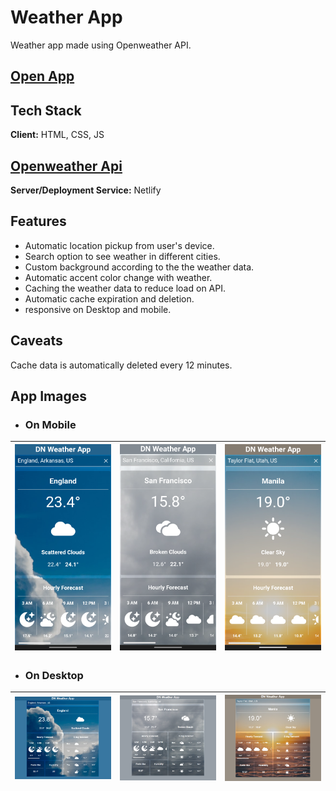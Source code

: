 
# Weather App

Weather app made using Openweather API.

## <a href="https://rns-dnweatherapp.netlify.app/" target="_blank">Open App</a>

## Tech Stack

**Client:** HTML, CSS, JS

## <a href="https://openweathermap.org/api/" target="_blank">Openweather Api</a>

**Server/Deployment Service:** Netlify

## Features

- Automatic location pickup from user's device.
- Search option to see weather in different cities.
- Custom background according to the the weather data.
- Automatic accent color change with weather.
- Caching the weather data to reduce load on API.
- Automatic cache expiration and deletion.
- responsive on Desktop and mobile.

## Caveats

Cache data is automatically deleted every 12 minutes.


## App Images
- ### **On Mobile**

| ![SS4](https://raw.githubusercontent.com/rnsharma10/weatherApp2/main/appImages/demo/mobile1.png) | ![SS5](https://raw.githubusercontent.com/rnsharma10/weatherApp2/main/appImages/demo/mobile2.png) | ![SS6](https://raw.githubusercontent.com/rnsharma10/weatherApp2/main/appImages/demo/mobile3.png) |
| - | - | - |
- ### **On Desktop**
| ![SS1](https://raw.githubusercontent.com/rnsharma10/weatherApp2/main/appImages/demo/desktop1.png) | ![SS2](https://raw.githubusercontent.com/rnsharma10/weatherApp2/main/appImages/demo/desktop2.png) | ![SS3](https://raw.githubusercontent.com/rnsharma10/weatherApp2/main/appImages/demo/desktop3.png) |
| - | - | - |